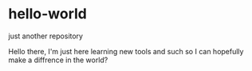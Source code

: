 # hello-world
just another repository

Hello there, I'm just here learning new tools and such so I can hopefully make a diffrence in the world?
